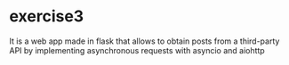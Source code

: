 # exercise3
It is a web app made in flask that allows to obtain posts from a third-party API by implementing asynchronous requests with asyncio and aiohttp
